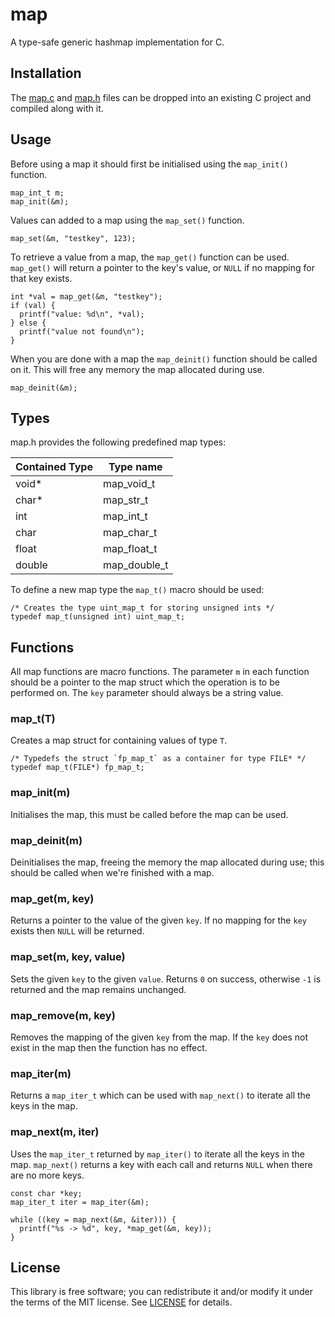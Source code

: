 # map

A type-safe generic hashmap implementation for C.

## Installation

The [map.c](https://github.com/rxi/map/blob/master/src/map.c?raw=1) and [map.h](https://github.com/rxi/map/blob/master/src/map.h?raw=1) files can be dropped into an existing C project and compiled along with it.

## Usage

Before using a map it should first be initialised using the `map_init()` function.

```
map_int_t m;
map_init(&m);
```

Values can added to a map using the `map_set()` function.

```
map_set(&m, "testkey", 123);
```

To retrieve a value from a map, the `map_get()` function can be used. `map_get()` will return a pointer to the key's value, or `NULL` if no mapping for that key exists.

```
int *val = map_get(&m, "testkey");
if (val) {
  printf("value: %d\n", *val);
} else {
  printf("value not found\n");
}
```

When you are done with a map the `map_deinit()` function should be called on it. This will free any memory the map allocated during use.

```
map_deinit(&m);
```

## Types

map.h provides the following predefined map types:

| Contained Type | Type name    |
| -------------- | ------------ |
| void*          | map_void_t   |
| char*          | map_str_t    |
| int            | map_int_t    |
| char           | map_char_t   |
| float          | map_float_t  |
| double         | map_double_t |

To define a new map type the `map_t()` macro should be used:

```
/* Creates the type uint_map_t for storing unsigned ints */
typedef map_t(unsigned int) uint_map_t;
```

## Functions

All map functions are macro functions. The parameter `m` in each function should be a pointer to the map struct which the operation is to be performed on. The `key` parameter should always be a string value.

### map_t(T)

Creates a map struct for containing values of type `T`.

```
/* Typedefs the struct `fp_map_t` as a container for type FILE* */
typedef map_t(FILE*) fp_map_t;
```

### map_init(m)

Initialises the map, this must be called before the map can be used.

### map_deinit(m)

Deinitialises the map, freeing the memory the map allocated during use; this should be called when we're finished with a map.

### map_get(m, key)

Returns a pointer to the value of the given `key`. If no mapping for the `key` exists then `NULL` will be returned.

### map_set(m, key, value)

Sets the given `key` to the given `value`. Returns `0` on success, otherwise `-1` is returned and the map remains unchanged.

### map_remove(m, key)

Removes the mapping of the given `key` from the map. If the `key` does not exist in the map then the function has no effect.

### map_iter(m)

Returns a `map_iter_t` which can be used with `map_next()` to iterate all the keys in the map.

### map_next(m, iter)

Uses the `map_iter_t` returned by `map_iter()` to iterate all the keys in the map. `map_next()` returns a key with each call and returns `NULL` when there are no more keys.

```
const char *key;
map_iter_t iter = map_iter(&m);

while ((key = map_next(&m, &iter))) {
  printf("%s -> %d", key, *map_get(&m, key));
}
```

## License

This library is free software; you can redistribute it and/or modify it under the terms of the MIT license. See [LICENSE](https://github.com/rxi/map/blob/master/LICENSE) for details.